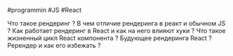 #programmin #JS #React

Что такое рендеринг ? 
В чем отличие рендеринга в реакт и обычном JS ?
Как работает рендеринг в React и как на него влияют хуки ?
Что такое жизненный цикл React компонента ?
Будующее рендеринга React ?
Ререндер и как его избежать ?